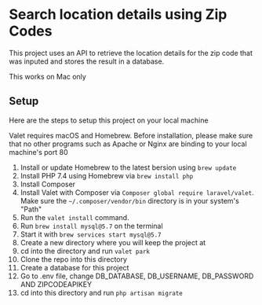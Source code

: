 # Search location details using Zip Codes

This project uses an API to retrieve the location details for the zip code that was inputed
and stores the result in a database.

This works on Mac only

## Setup

Here are the steps to setup this project on your local machine

Valet requires macOS and Homebrew. Before installation, please make sure that no other programs
such as Apache or Nginx are binding to your local machine's port 80

1. Install or update Homebrew to the latest bersion using `brew update`
2. Install PHP 7.4 using Homebrew via `brew install php`
3. Install Composer
4. Install Valet with Composer via `Composer global require laravel/valet`. Make sure the
   `~/.composer/vendor/bin` directory is in your system's "Path"
5. Run the `valet install` command.
6. Run `brew install mysql@5.7` on the terminal
7. Start it with `brew services start mysql@5.7`
8. Create a new directory where you will keep the project at
9. cd into the directory and run `valet park`
10. Clone the repo into this directory
11. Create a database for this project
12. Go to .env file, change DB_DATABASE, DB_USERNAME, DB_PASSWORD AND ZIPCODEAPIKEY
13. cd into this directory and run `php artisan migrate`
